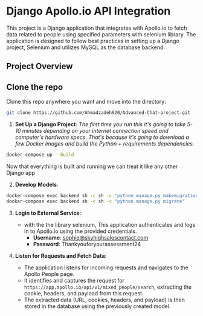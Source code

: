 # Django Apollo.io API Integration

This project is a Django application that integrates with Apollo.io to fetch data related to people using specified parameters with selenium library. The application is designed to follow best practices in setting up a Django project, Selenium and utilizes MySQL as the database backend.

## Project Overview

## Clone the repo
Clone this repo anywhere you want and move into the directory:
```bash
git clone https://github.com/Ahmadzadeh920/Advanced-Chat-project.git
```

1. **Set Up a Django Project**: 
  *The first time you run this it's going to take 5-10 minutes depending on your
internet connection speed and computer's hardware specs. That's because it's
going to download a few Docker images and build the Python + requirements dependencies.*

```bash
docker-compose up --build
```


Now that everything is built and running we can treat it like any other Django
app

2. **Develop Models**: 
```bash
docker-compose exec backend sh -c sh -c "python manage.py makemigrations"
docker-compose exec backend sh -c sh -c "python manage.py migrate"
 ```  

3. **Login to External Service**: 
   - with the the library selenium, This application authenticates and logs in to Apollo.io using the provided credentials.
     - **Username**: sophie@skyhighsalescontact.com
     - **Password**: Thankyouforyourassessment24

4. **Listen for Requests and Fetch Data**: 
   - The application listens for incoming requests and navigates to the Apollo People page.
   - It identifies and captures the request for `https://app.apollo.io/api/v1/mixed_people/search`, extracting the cookie, headers, and payload from this request.
   - The extracted data (URL, cookies, headers, and payload) is then stored in the database using the previously created model.

